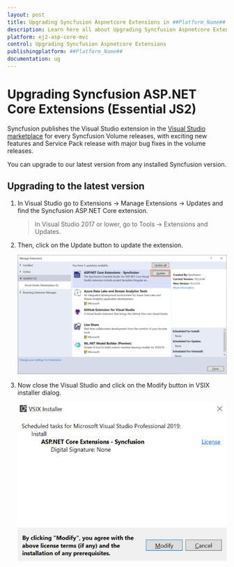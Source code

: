 ```yaml
---
layout: post
title: Upgrading Syncfusion Aspnetcore Extensions in ##Platform_Name## Ej2_asp.netcore Component
description: Learn here all about Upgrading Syncfusion Aspnetcore Extensions in Syncfusion ##Platform_Name## Ej2_asp.netcore component and more.
platform: ej2-asp-core-mvc
control: Upgrading Syncfusion Aspnetcore Extensions
publishingplatform: ##Platform_Name##
documentation: ug
---
```


# Upgrading Syncfusion ASP.NET Core Extensions (Essential JS2)

Syncfusion publishes the Visual Studio extension in the [Visual Studio marketplace](https://marketplace.visualstudio.com/items?itemName=SyncfusionInc.ASPNETCoreExtensions) for every Syncfusion Volume releases, with exciting new features and Service Pack release with  major bug fixes in the volume releases.

You can upgrade to our latest version from any installed Syncfusion version.

## Upgrading to the latest version

1. In Visual Studio go to Extensions -> Manage Extensions -> Updates and find the Syncfusion ASP.NET Core extension.

   > In Visual Studio 2017 or lower, go to Tools -> Extensions and Updates.

2. Then, click on the Update button to update the extension.

   ![Update ASP.NET Core Extensions](images/UpdateExtensionUI.png)

3. Now close the Visual Studio and click on the Modify button in VSIX installer dialog.

   ![Update ASP.NET Core Extensions](images/InstallUpdatedVersion.png)